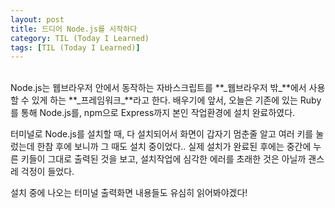 ```yaml
---
layout: post
title: 드디어 Node.js를 시작하다
category: TIL (Today I Learned)
tags: [TIL (Today I Learned)]
---
```


<br>
Node.js는 웹브라우저 안에서 동작하는 자바스크립트를 **_웹브라우저 밖_**에서 사용할 수 있게 하는
**_프레임워크_**라고 한다. 배우기에 앞서, 오늘은 기존에 있는 Ruby를 통해 Node.js를, npm으로 Express까지
본인 작업환경에 설치 완료하였다.
<br>

터미널로 Node.js를 설치할 때, 다 설치되어서 화면이 갑자기 멈춘줄 알고 여러 키를 눌렀는데
한참 후에 보니까 그 때도 설치 중이었다.. 실제 설치가 완료된 후에는 중간에 누른 키들이 그대로 출력된 것을 보고,
설치작업에 심각한 에러를 초래한 것은 아닐까 괜스레 걱정이 들었다.
<br>

설치 중에 나오는 터미널 출력화면 내용들도 유심히 읽어봐야겠다!
